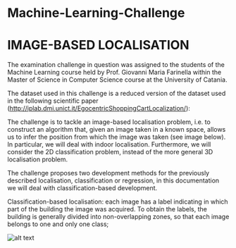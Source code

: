 # Machine-Learning-Challenge

# IMAGE-BASED LOCALISATION

The examination challenge in question was assigned to the students of the Machine Learning course held by Prof. Giovanni Maria Farinella within the Master of Science in Computer Science course at the University of Catania.

The dataset used in this challenge is a reduced version of the dataset used in the following scientific paper (http://iplab.dmi.unict.it/EgocentricShoppingCartLocalization/): 

The challenge is to tackle an image-based localisation problem, i.e. to construct an algorithm that, given an image taken in a known space, allows us to infer the position from which the image was taken (see image below). In particular, we will deal with indoor localisation. Furthermore, we will consider the 2D classification problem, instead of the more general 3D localisation problem. 

The challenge proposes two development methods for the previously described localisation, classification or regression, in this documentation we will deal with classification-based development. 

Classification-based localisation: each image has a label indicating in which part of the building the image was acquired. To obtain the labels, the building is generally divided into non-overlapping zones, so that each image belongs to one and only one class;

![alt text]("https://github.com/francescogra/Machine-Learning-Challenge/blob/main/slide1.png")
